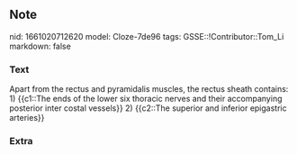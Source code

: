 ## Note
nid: 1661020712620
model: Cloze-7de96
tags: GSSE::!Contributor::Tom_Li
markdown: false

### Text
<div>
  Apart from the rectus and pyramidalis muscles, the rectus sheath
  contains: 1) {{c1::The ends of the lower six thoracic nerves and
  their accompanying posterior inter costal vessels}} 2) {{c2::The
  superior and inferior epigastric arteries}}
</div>

### Extra

